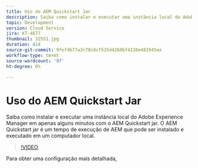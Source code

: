 ```yaml
---
title: Uso do AEM Quickstart Jar
description: Saiba como instalar e executar uma instância local do Adobe Experience Manager em apenas alguns minutos com o AEM Quickstart jar. O AEM Quickstart jar é um tempo de execução de AEM que pode ser instalado e executado em um computador local.
topic: Development
version: Cloud Service
jira: KT-4677
thumbnail: 32551.jpg
duration: 414
source-git-commit: 9fef4b77a2c70c8cf525d42686f4120e481945ee
workflow-type: tm+mt
source-wordcount: '97'
ht-degree: 0%

---
```



# Uso do AEM Quickstart Jar

Saiba como instalar e executar uma instância local do Adobe Experience Manager em apenas alguns minutos com o AEM Quickstart jar. O AEM Quickstart jar é um tempo de execução de AEM que pode ser instalado e executado em um computador local.

>[!VIDEO](https://video.tv.adobe.com/v/32551?quality=12&learn=on)

Para obter uma configuração mais detalhada,